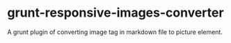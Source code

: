 grunt-responsive-images-converter
=================================

A grunt plugin of converting image tag in markdown file to picture element.

